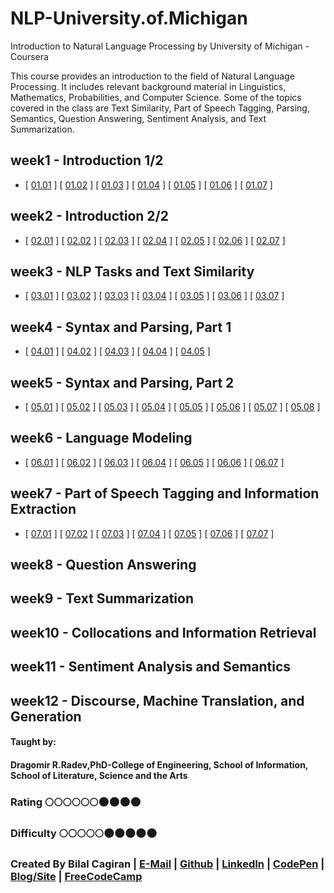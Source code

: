 # NLP-University.of.Michigan
Introduction to Natural Language Processing by University of Michigan - Coursera

This course provides an introduction to the field of Natural Language Processing. It includes relevant background material in Linguistics, Mathematics, Probabilities, and Computer Science. Some of the topics covered in the class are Text Similarity, Part of Speech Tagging, Parsing, Semantics, Question Answering, Sentiment Analysis, and Text Summarization.         

## week1 - Introduction 1/2
* [ [01.01](http://web.eecs.umich.edu/~radev/coursera-slides/nlpintro_co3_01.01_DR_Edit.pdf) ]
[ [01.02](http://web.eecs.umich.edu/~radev/coursera-slides/nlpintro_co3_01.02_DR_Edit.pdf) ]
[ [01.03](http://web.eecs.umich.edu/~radev/coursera-slides/nlpintro_co3_01.03_DR_Edit.pdf) ]
[ [01.04](http://web.eecs.umich.edu/~radev/coursera-slides/nlpintro_co3_01.04_DR_Edit.pdf) ]
[ [01.05](http://web.eecs.umich.edu/~radev/coursera-slides/nlpintro_co3_01.05_DR_Edit.pdf) ]
[ [01.06](http://web.eecs.umich.edu/~radev/coursera-slides/nlpintro_co3_01.06_DR_Edit.pdf) ]
[ [01.07](http://web.eecs.umich.edu/~radev/coursera-slides/nlpintro_co3_01.07_DR_Edit.pdf) ]

## week2 - Introduction 2/2
* [ [02.01](http://web.eecs.umich.edu/~radev/coursera-slides/nlpintro_co3_02.01_DR_Edit.pdf) ]
[ [02.02](http://web.eecs.umich.edu/~radev/coursera-slides/nlpintro_co3_02.02_DR_Edit.pdf) ]
[ [02.03](http://web.eecs.umich.edu/~radev/coursera-slides/nlpintro_co2_02.03_DR_Edit.pdf) ]
[ [02.04](http://web.eecs.umich.edu/~radev/coursera-slides/nlpintro_co2_02.04_DR_Edit.pdf) ]
[ [02.05](http://web.eecs.umich.edu/~radev/coursera-slides/nlpintro_co2_02.05_DR_Edit.pdf) ]
[ [02.06](http://web.eecs.umich.edu/~radev/coursera-slides/nlpintro_co3_02.06_DR_Edit.pdf) ]
[ [02.07](http://web.eecs.umich.edu/~radev/coursera-slides/nlpintro_co3_02.07_DR_Edit.pdf) ]

## week3 - NLP Tasks and Text Similarity
* [ [03.01](http://web.eecs.umich.edu/~radev/coursera-slides/nlpintro_co2_03.01_DR_Edit.pdf) ]
[ [03.02](http://web.eecs.umich.edu/~radev/coursera-slides/nlpintro_co2_03.02_DR_Edit.pdf) ]
[ [03.03](http://web.eecs.umich.edu/~radev/coursera-slides/nlpintro_co2_03.03_DR_Edit.pdf) ]
[ [03.04](http://web.eecs.umich.edu/~radev/coursera-slides/nlpintro_co2_03.04_DR_Edit.pdf) ]
[ [03.05](http://web.eecs.umich.edu/~radev/coursera-slides/nlpintro_co3_03.05_DR_Edit.pdf) ]
[ [03.06](http://web.eecs.umich.edu/~radev/coursera-slides/nlpintro_co3_03.06_DR_Edit.pdf) ]
[ [03.07](http://web.eecs.umich.edu/~radev/coursera-slides/nlpintro_co3_03.07_DR_Edit.pdf) ]

## week4 - Syntax and Parsing, Part 1
* [ [04.01](http://web.eecs.umich.edu/~radev/coursera-slides/nlpintro_co4_04.01_DR_Edit.pdf) ]
[ [04.02](http://web.eecs.umich.edu/~radev/coursera-slides/nlpintro_co5_04.02_DR_Edit.pdf) ]
[ [04.03](http://web.eecs.umich.edu/~radev/coursera-slides/nlpintro_co5_04.03_DR_Edit.pdf) ]
[ [04.04](http://web.eecs.umich.edu/~radev/coursera-slides/nlpintro_co5_04.04_DR_Edit.pdf) ]
[ [04.05](http://web.eecs.umich.edu/~radev/coursera-slides/nlpintro_co5_04.05_DR_Edit.pdf) ]

## week5 - Syntax and Parsing, Part 2
* [ [05.01](http://web.eecs.umich.edu/~radev/coursera-slides/nlpintro_co1_05.01_DR_Edit.pdf) ]
[ [05.02](http://web.eecs.umich.edu/~radev/coursera-slides/nlpintro_co1_05.02_DR_Edit.pdf) ]
[ [05.03](http://web.eecs.umich.edu/~radev/coursera-slides/nlpintro_co1_05.03_DR_Edit.pdf) ]
[ [05.04](http://web.eecs.umich.edu/~radev/coursera-slides/nlpintro_co1_05.04_DR_Edit.pdf) ]
[ [05.05](http://web.eecs.umich.edu/~radev/coursera-slides/nlpintro_co5_05.05_DR_Edit.pdf) ]
[ [05.06](http://web.eecs.umich.edu/~radev/coursera-slides/nlpintro_co5_05.06_DR_Edit.pdf) ]
[ [05.07](http://web.eecs.umich.edu/~radev/coursera-slides/nlpintro_co5_05.07_DR_Edit.pdf) ]
[ [05.08](http://web.eecs.umich.edu/~radev/coursera-slides/nlpintro_co5_05.08_DR_Edit.pdf) ]

## week6 - Language Modeling
* [ [06.01](http://web.eecs.umich.edu/~radev/coursera-slides/nlpintro_co6_06.01_DR_Edit.pdf) ]
[ [06.02](http://web.eecs.umich.edu/~radev/coursera-slides/nlpintro_co6_06.02_DR_Edit.pdf) ]
[ [06.03](http://web.eecs.umich.edu/~radev/coursera-slides/nlpintro_co6_06.03_DR_Edit.pdf) ]
[ [06.04](http://web.eecs.umich.edu/~radev/coursera-slides/nlpintro_co6_06.04_DR_Edit.pdf) ]
[ [06.05](http://web.eecs.umich.edu/~radev/coursera-slides/nlpintro_co6_06.05_DR_Edit.pdf) ]
[ [06.06](http://web.eecs.umich.edu/~radev/coursera-slides/nlpintro_co6_06.06_DR_Edit.pdf) ]
[ [06.07](http://web.eecs.umich.edu/~radev/coursera-slides/nlpintro_co8_06.07_DR_Edit.pdf) ]

## week7 - Part of Speech Tagging and Information Extraction
* [ [07.01](http://web.eecs.umich.edu/~radev/coursera-slides/nlpintro_co6_07.01_DR_Edit.pdf) ]
[ [07.02](http://web.eecs.umich.edu/~radev/coursera-slides/nlpintro_co6_07.02_DR_Edit.pdf) ]
[ [07.03](http://web.eecs.umich.edu/~radev/coursera-slides/nlpintro_co6_07.03_DR_Edit.pdf) ]
[ [07.04](http://web.eecs.umich.edu/~radev/coursera-slides/nlpintro_co6_07.04_DR_Edit.pdf) ]
[ [07.05](http://web.eecs.umich.edu/~radev/coursera-slides/nlpintro_co6_07.05_DR_Edit.pdf) ]
[ [07.06](http://web.eecs.umich.edu/~radev/coursera-slides/nlpintro_co6_07.06_DR_Edit.pdf) ]
[ [07.07](http://web.eecs.umich.edu/~radev/coursera-slides/nlpintro_co6_07.07_DR_Edit.pdf) ]

## week8 - Question Answering

## week9 - Text Summarization

## week10 - Collocations and Information Retrieval

## week11 - Sentiment Analysis and Semantics

## week12 - Discourse, Machine Translation, and Generation


#### Taught by: 
#### Dragomir R.Radev,PhD-College of Engineering, School of Information, School of Literature, Science and the Arts

### Rating :full_moon::full_moon::full_moon::full_moon::full_moon::full_moon::new_moon::new_moon::new_moon::new_moon:
### Difficulty :full_moon::full_moon::full_moon::full_moon::full_moon::new_moon::new_moon::new_moon::new_moon::new_moon:

### Created By Bilal Cagiran | [E-Mail](mailto:bcagiran@hotmail.com) | [Github](https://github.com/extwiii/) | [LinkedIn](https://linkedin.com/in/bilalcagiran) | [CodePen](http://codepen.io/extwiii/) | [Blog/Site](http://bilalcagiran.com) | [FreeCodeCamp](https://www.freecodecamp.com/extwiii) 
